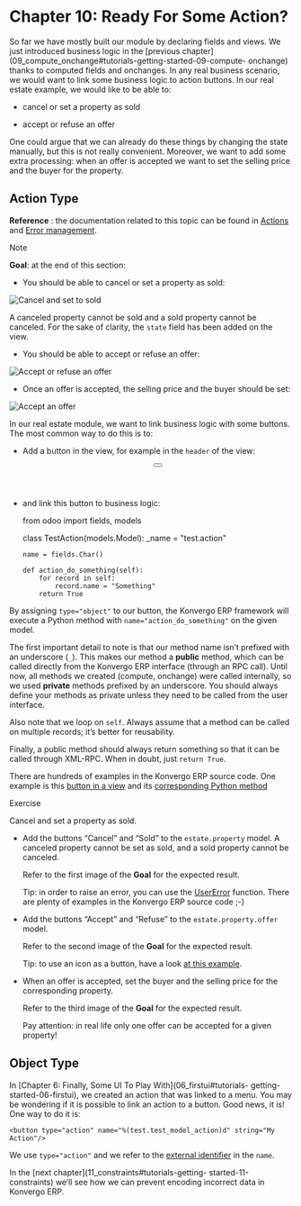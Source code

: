 # Chapter 10: Ready For Some Action?

So far we have mostly built our module by declaring fields and views. We just
introduced business logic in the [previous
chapter](09_compute_onchange#tutorials-getting-started-09-compute-
onchange) thanks to computed fields and onchanges. In any real business
scenario, we would want to link some business logic to action buttons. In our
real estate example, we would like to be able to:

  * cancel or set a property as sold

  * accept or refuse an offer

One could argue that we can already do these things by changing the state
manually, but this is not really convenient. Moreover, we want to add some
extra processing: when an offer is accepted we want to set the selling price
and the buyer for the property.

## Action Type

**Reference** : the documentation related to this topic can be found in
[Actions](../../reference/backend/actions#reference-actions) and [Error
management](../../reference/backend/orm#reference-exceptions).

<div class="alert alert-primary">
<p class="alert-title">
Note</p><p><b>Goal</b>: at the end of this section:</p>
<ul>
<li><p>You should be able to cancel or set a property as sold:</p></li>
</ul>
<img alt="Cancel and set to sold" class="align-center" src="../../../_images/property.gif"/>
<p>A canceled property cannot be sold and a sold property cannot be canceled. For the sake of
clarity, the <code>state</code> field has been added on the view.</p>
<ul>
<li><p>You should be able to accept or refuse an offer:</p></li>
</ul>
<img alt="Accept or refuse an offer" class="align-center" src="../../../_images/offer_01.gif"/>
<ul>
<li><p>Once an offer is accepted, the selling price and the buyer should be set:</p></li>
</ul>
<img alt="Accept an offer" class="align-center" src="../../../_images/offer_02.gif"/>
</div>

In our real estate module, we want to link business logic with some buttons.
The most common way to do this is to:

  * Add a button in the view, for example in the `header` of the view:

    
    
    <form>
        <header>
            <button name="action_do_something" type="object" string="Do Something"/>
        </header>
        <sheet>
            <field name="name"/>
        </sheet>
    </form>
    

  * and link this button to business logic:

    
    
    from odoo import fields, models
    
    class TestAction(models.Model):
        _name = "test.action"
    
        name = fields.Char()
    
        def action_do_something(self):
            for record in self:
                record.name = "Something"
            return True
    

By assigning `type="object"` to our button, the Konvergo ERP framework will execute a
Python method with `name="action_do_something"` on the given model.

The first important detail to note is that our method name isn’t prefixed with
an underscore (`_`). This makes our method a **public** method, which can be
called directly from the Konvergo ERP interface (through an RPC call). Until now, all
methods we created (compute, onchange) were called internally, so we used
**private** methods prefixed by an underscore. You should always define your
methods as private unless they need to be called from the user interface.

Also note that we loop on `self`. Always assume that a method can be called on
multiple records; it’s better for reusability.

Finally, a public method should always return something so that it can be
called through XML-RPC. When in doubt, just `return True`.

There are hundreds of examples in the Konvergo ERP source code. One example is this
[button in a
view](https://github.com/odoo/odoo/blob/cd9af815ba591935cda367d33a1d090f248dd18d/addons/crm/views/crm_lead_views.xml#L9-L11)
and its [corresponding Python
method](https://github.com/odoo/odoo/blob/cd9af815ba591935cda367d33a1d090f248dd18d/addons/crm/models/crm_lead.py#L746-L760)

<div class="alert alert-dark">
<p class="alert-title">
Exercise</p><p>Cancel and set a property as sold.</p>
<ul>
<li><p>Add the buttons “Cancel” and “Sold” to the <code>estate.property</code> model. A canceled property
cannot be set as sold, and a sold property cannot be canceled.</p>
<p>Refer to the first image of the <b>Goal</b> for the expected result.</p>
<p>Tip: in order to raise an error, you can use the <a href="../../reference/backend/orm#reference-exceptions"><span class="std std-ref">UserError</span></a>
function. There are plenty of examples in the Konvergo ERP source code ;-)</p>
</li>
<li><p>Add the buttons “Accept” and “Refuse” to the <code>estate.property.offer</code> model.</p>
<p>Refer to the second image of the <b>Goal</b> for the expected result.</p>
<p>Tip: to use an icon as a button, have a look
<a href="https://github.com/odoo/odoo/blob/cd9af815ba591935cda367d33a1d090f248dd18d/addons/event/views/event_views.xml#L521">at this example</a>.</p>
</li>
<li><p>When an offer is accepted, set the buyer and the selling price for the corresponding property.</p>
<p>Refer to the third image of the <b>Goal</b> for the expected result.</p>
<p>Pay attention: in real life only one offer can be accepted for a given property!</p>
</li>
</ul>
</div>

## Object Type

In [Chapter 6: Finally, Some UI To Play With](06_firstui#tutorials-
getting-started-06-firstui), we created an action that was linked to a menu.
You may be wondering if it is possible to link an action to a button. Good
news, it is! One way to do it is:

    
    
    <button type="action" name="%(test.test_model_action)d" string="My Action"/>
    

We use `type="action"` and we refer to the [external
identifier](../../glossary#term-external-identifier) in the `name`.

In the [next chapter](11_constraints#tutorials-getting-
started-11-constraints) we’ll see how we can prevent encoding incorrect data
in Konvergo ERP.

